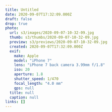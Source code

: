 ```yaml
---
title: Untitled
date: 2020-09-07T17:32:09.000Z
draft: false
drop: true
photo:
  url: s3/images/2020-09-07-10-32-09.jpg
  thumb: s3/thumbs/2020-09-07-10-32-09.jpg
  preview: s3/previews/2020-09-07-10-32-09.jpg
  created: 2020-09-07T17:32:09.000Z
  exif:
    make: Apple
    model: "iPhone 7"
    lens: "iPhone 7 back camera 3.99mm f/1.8"
    iso: 20
    aperture: 1.8
    shutter_speed: 1/470
    focal_length: "4.0 mm"
    gps: null
  title: null
  caption: null
links: []
---
```

